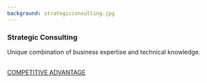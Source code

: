 ```yaml
---
background: strategicconsulting.jpg
---
```


### Strategic Consulting

Unique combination of business expertise and technical knowledge.
<br />
<br />
<div class="action"><a href='/solutions/strategic-consulting-services.html' class="btn btn-lg btn-primary">COMPETITIVE ADVANTAGE</a></div>
